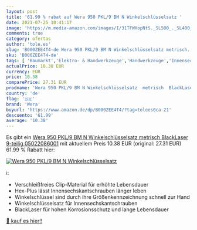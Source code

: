 ```yaml
---
layout: post
title: '61.99 % rabat auf Wera 950 PKL/9 BM N Winkelschlüsselsatz '
date: 2021-07-25 10:41:17
image: 'https://m.media-amazon.com/images/I/31TFWXopNtS._SL500_._SL400_.jpg'
comments: true
category: ofertas
author: 'tole.es'
slug: 'B000ZEE4T4-de Wera 950 PKL/9 BM N Winkelschlüsselsatz metrisch...'
sku: 'B000ZEE4T4-de'
tags: [ 'Baumarkt','Elektro- & Handwerkzeuge','Handwerkzeuge','Innensechskantschlüssel','Schraubenschlüssel','wera', ]
actualPrice: 10.38 EUR
currency: EUR
price: 10.38
comparePrice: 27.31 EUR
prodname: 'Wera 950 PKL/9 BM N Winkelschlüsselsatz  metrisch  BlackLaser  9-teilig  05022086001'
country: 'de'
flag: '🇩🇪'
brand: 'Wera'
buyurl: 'https://www.amazon.de/dp/B000ZEE4T4/?tag=tolees0ca-21'
descuento: '61.99'
average: '10.38'
---
```


Es gibt ein [Wera 950 PKL/9 BM N Winkelschlüsselsatz  metrisch  BlackLaser  9-teilig  05022086001](https://www.amazon.de/dp/B000ZEE4T4/?tag=tolees0ca-21) mit aktuellem Preis 10.38 EUR (original: 27.31 EUR) 61.99 % Rabatt hier:

[![Wera 950 PKL/9 BM N Winkelschlüsselsatz ](https://m.media-amazon.com/images/I/31TFWXopNtS._SL500_._SL400_.jpg)](https://www.amazon.de/dp/B000ZEE4T4/?tag=tolees0ca-21)

ℹ️:

- Verschleißfreies Clip-Material für erhöhte Lebensdauer
- Hex-Plus lässt Innensechskantschrauben länger leben
- Winkelschlüssel sind durch ihre Größenkennzeichnung schnell zur Hand
- Winkelschlüsselsatz für Innensechskantschrauben
- BlackLaser für hohen Korrosionsschutz und lange Lebensdauer

[🛒 kauf es hier!!](https://www.amazon.de/dp/B000ZEE4T4/?tag=tolees0ca-21)
